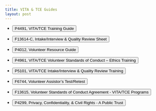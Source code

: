 ```yaml
---
title: VITA & TCE Guides
layout: post
---
```


<script> function button1() { window.open("/ea/assets/pdfs/vita/p4491.pdf"); } </script>
- <button onclick="button1()">P4491, VITA/TCE Training Guide</button>

<script> function button2() { window.open("/ea/assets/pdfs/vita/f13614c.pdf"); } </script>
- <button onclick="button2()">F13614-C, Intake/Interview & Quality Review Sheet</button>

<script> function button3() { window.open("/ea/assets/pdfs/vita/p4012.pdf"); } </script>
- <button onclick="button3()">P4012, Volunteer Resource Guide</button>

<script> function button4() { window.open("/ea/assets/pdfs/vita/p4961.pdf"); } </script>
- <button onclick="button4()">P4961, VITA/TCE Volunteer Standards of Conduct – Ethics Training</button>

<script> function button5() { window.open("/ea/assets/pdfs/vita/p5101.pdf"); } </script>
- <button onclick="button5()">P5101, VITA/TCE Intake/Interview & Quality Review Training</button>

<script> function button6() { window.open("/ea/assets/pdfs/vita/p6744.pdf"); } </script>
- <button onclick="button6()">F6744, Volunteer Assistor’s Test/Retest</button>

<script> function button7() { window.open("/ea/assets/pdfs/vita/p13615.pdf"); } </script>
- <button onclick="button7()">F13615, Volunteer Standards of Conduct Agreement - VITA/TCE Programs</button>

<script> function button8() { window.open("/ea/assets/pdfs/vita/p4299.pdf"); } </script>
- <button onclick="button8()">P4299, Privacy, Confidentiality, & Civil Rights - A Public Trust</button>
